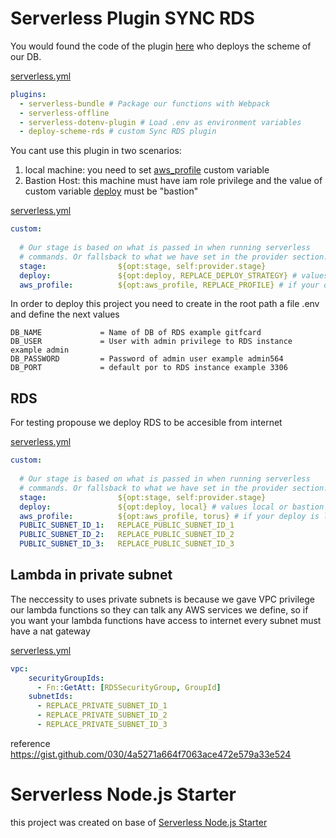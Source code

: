 # Serverless Plugin SYNC RDS

You would found the code of the plugin [here](.serverless_plugins/deploy-scheme-rds.js#L7) who deploys the scheme of our DB.

[serverless.yml](serverless.yml#L12)
```yaml
plugins:
  - serverless-bundle # Package our functions with Webpack
  - serverless-offline
  - serverless-dotenv-plugin # Load .env as environment variables
  - deploy-scheme-rds # custom Sync RDS plugin
```

You cant use this plugin in two scenarios:

  1) local machine: you need to set [aws_profile](serverless.yml#L12) custom variable 
  2) Bastion Host: this machine must have iam role privilege and the value of custom variable [deploy](serverless.yml#L13) must be "bastion"


[serverless.yml](serverless.yml#L19-L20)
```yaml
custom:  
  
  # Our stage is based on what is passed in when running serverless
  # commands. Or fallsback to what we have set in the provider section.
  stage:                ${opt:stage, self:provider.stage}
  deploy:               ${opt:deploy, REPLACE_DEPLOY_STRATEGY} # values local or bastion
  aws_profile:          ${opt:aws_profile, REPLACE_PROFILE} # if your deploy is local set your aws_profile
```

In order to deploy this project you need to create in the root path a file .env and define the next values

```
DB_NAME             = Name of DB of RDS example gitfcard
DB_USER             = User with admin privilege to RDS instance example admin
DB_PASSWORD         = Password of admin user example admin564
DB_PORT             = default por to RDS instance example 3306
```

## RDS 

For testing propouse we deploy RDS to be accesible from internet

[serverless.yml](serverless.yml#L20-L22)
```yaml
custom:  
  
  # Our stage is based on what is passed in when running serverless
  # commands. Or fallsback to what we have set in the provider section.
  stage:                ${opt:stage, self:provider.stage}
  deploy:               ${opt:deploy, local} # values local or bastion
  aws_profile:          ${opt:aws_profile, torus} # if your deploy is local set your aws_profile
  PUBLIC_SUBNET_ID_1:   REPLACE_PUBLIC_SUBNET_ID_1
  PUBLIC_SUBNET_ID_2:   REPLACE_PUBLIC_SUBNET_ID_2
  PUBLIC_SUBNET_ID_3:   REPLACE_PUBLIC_SUBNET_ID_3
```

## Lambda in private subnet

The neccessity to uses private subnets is because we gave VPC privilege our lambda functions so they can talk any AWS services we define, so if you want your lambda functions have access to internet every subnet must have a nat gateway

[serverless.yml](serverless.yml#L47-L49)
```yaml
vpc:
    securityGroupIds:
      - Fn::GetAtt: [RDSSecurityGroup, GroupId]
    subnetIds:      
      - REPLACE_PRIVATE_SUBNET_ID_1
      - REPLACE_PRIVATE_SUBNET_ID_2
      - REPLACE_PRIVATE_SUBNET_ID_3      
```

reference https://gist.github.com/030/4a5271a664f7063ace472e579a33e524

# Serverless Node.js Starter

this project was created on base of  [Serverless Node.js Starter](https://github.com/AnomalyInnovations/serverless-nodejs-starter) 